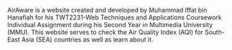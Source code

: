 AirAware is a website created and developed by Muhammad Iffat bin Hanafiah for his TWT2231-Web Techniques and Applications Coursework Individual Assignment during his Second Year in Multimedia University (MMU). This website serves to check the Air Quality Index (AQI) for South-East Asia (SEA) countries as well as learn about it.
